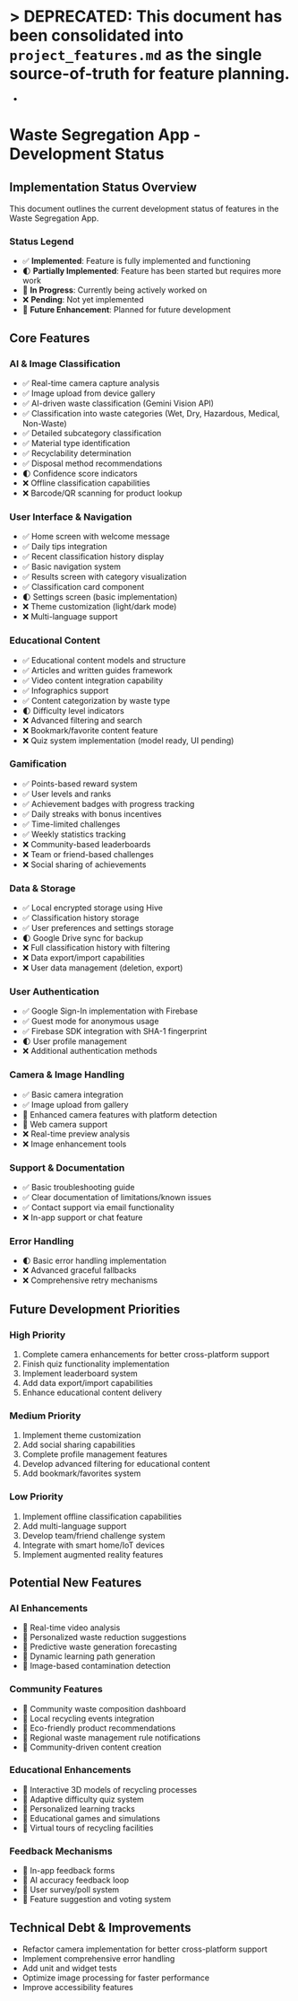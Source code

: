 # > **DEPRECATED:** This document has been consolidated into `project_features.md` as the single source-of-truth for feature planning.
+
# Waste Segregation App - Development Status

## Implementation Status Overview

This document outlines the current development status of features in the Waste Segregation App.

### Status Legend
- ✅ **Implemented**: Feature is fully implemented and functioning
- 🌓 **Partially Implemented**: Feature has been started but requires more work
- 🚧 **In Progress**: Currently being actively worked on
- ❌ **Pending**: Not yet implemented
- 🔮 **Future Enhancement**: Planned for future development

## Core Features

### AI & Image Classification
- ✅ Real-time camera capture analysis
- ✅ Image upload from device gallery
- ✅ AI-driven waste classification (Gemini Vision API)
- ✅ Classification into waste categories (Wet, Dry, Hazardous, Medical, Non-Waste)
- ✅ Detailed subcategory classification
- ✅ Material type identification
- ✅ Recyclability determination
- ✅ Disposal method recommendations
- 🌓 Confidence score indicators
- ❌ Offline classification capabilities
- ❌ Barcode/QR scanning for product lookup

### User Interface & Navigation
- ✅ Home screen with welcome message
- ✅ Daily tips integration
- ✅ Recent classification history display
- ✅ Basic navigation system
- ✅ Results screen with category visualization
- ✅ Classification card component
- 🌓 Settings screen (basic implementation)
- ❌ Theme customization (light/dark mode)
- ❌ Multi-language support

### Educational Content
- ✅ Educational content models and structure
- ✅ Articles and written guides framework
- ✅ Video content integration capability
- ✅ Infographics support
- ✅ Content categorization by waste type
- 🌓 Difficulty level indicators
- ❌ Advanced filtering and search
- ❌ Bookmark/favorite content feature
- ❌ Quiz system implementation (model ready, UI pending)

### Gamification
- ✅ Points-based reward system
- ✅ User levels and ranks
- ✅ Achievement badges with progress tracking
- ✅ Daily streaks with bonus incentives
- ✅ Time-limited challenges
- ✅ Weekly statistics tracking
- ❌ Community-based leaderboards
- ❌ Team or friend-based challenges
- ❌ Social sharing of achievements

### Data & Storage
- ✅ Local encrypted storage using Hive
- ✅ Classification history storage
- ✅ User preferences and settings storage
- 🌓 Google Drive sync for backup
- ❌ Full classification history with filtering
- ❌ Data export/import capabilities
- ❌ User data management (deletion, export)

### User Authentication
- ✅ Google Sign-In implementation with Firebase
- ✅ Guest mode for anonymous usage
- ✅ Firebase SDK integration with SHA-1 fingerprint
- 🌓 User profile management
- ❌ Additional authentication methods

### Camera & Image Handling
- ✅ Basic camera integration
- ✅ Image upload from gallery
- 🚧 Enhanced camera features with platform detection
- 🚧 Web camera support
- ❌ Real-time preview analysis
- ❌ Image enhancement tools

### Support & Documentation
- ✅ Basic troubleshooting guide
- ✅ Clear documentation of limitations/known issues
- ✅ Contact support via email functionality
- ❌ In-app support or chat feature

### Error Handling
- 🌓 Basic error handling implementation
- ❌ Advanced graceful fallbacks
- ❌ Comprehensive retry mechanisms

## Future Development Priorities

### High Priority
1. Complete camera enhancements for better cross-platform support
2. Finish quiz functionality implementation
3. Implement leaderboard system
4. Add data export/import capabilities
5. Enhance educational content delivery

### Medium Priority
1. Implement theme customization
2. Add social sharing capabilities
3. Complete profile management features
4. Develop advanced filtering for educational content
5. Add bookmark/favorites system

### Low Priority
1. Implement offline classification capabilities
2. Add multi-language support
3. Develop team/friend challenge system
4. Integrate with smart home/IoT devices
5. Implement augmented reality features

## Potential New Features

### AI Enhancements
- 🔮 Real-time video analysis
- 🔮 Personalized waste reduction suggestions
- 🔮 Predictive waste generation forecasting
- 🔮 Dynamic learning path generation
- 🔮 Image-based contamination detection

### Community Features
- 🔮 Community waste composition dashboard
- 🔮 Local recycling events integration
- 🔮 Eco-friendly product recommendations
- 🔮 Regional waste management rule notifications
- 🔮 Community-driven content creation

### Educational Enhancements
- 🔮 Interactive 3D models of recycling processes
- 🔮 Adaptive difficulty quiz system
- 🔮 Personalized learning tracks
- 🔮 Educational games and simulations
- 🔮 Virtual tours of recycling facilities

### Feedback Mechanisms
- 🔮 In-app feedback forms
- 🔮 AI accuracy feedback loop
- 🔮 User survey/poll system
- 🔮 Feature suggestion and voting system

## Technical Debt & Improvements

- Refactor camera implementation for better cross-platform support
- Implement comprehensive error handling
- Add unit and widget tests
- Optimize image processing for faster performance
- Improve accessibility features